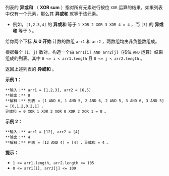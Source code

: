 列表的 **异或和** （ **XOR sum** ）指对所有元素进行按位 `XOR` 运算的结果。如果列表中仅有一个元素，那么其 **异或和**
就等于该元素。

  * 例如，`[1,2,3,4]` 的 **异或和** 等于 `1 XOR 2 XOR 3 XOR 4 = 4` ，而 `[3]` 的 **异或和** 等于 `3` 。

给你两个下标 **从 0 开始** 计数的数组 `arr1` 和 `arr2` ，两数组均由非负整数组成。

根据每个 `(i, j)` 数对，构造一个由 `arr1[i] AND arr2[j]`（按位 `AND` 运算）结果组成的列表。其中 `0 <= i <
arr1.length` 且 `0 <= j < arr2.length` 。

返回上述列表的 **异或和** 。

**示例 1：**

    
    
    **输入：** arr1 = [1,2,3], arr2 = [6,5]
    **输出：** 0
    **解释：** 列表 = [1 AND 6, 1 AND 5, 2 AND 6, 2 AND 5, 3 AND 6, 3 AND 5] = [0,1,2,0,2,1] ，
    异或和 = 0 XOR 1 XOR 2 XOR 0 XOR 2 XOR 1 = 0 。

**示例 2：**

    
    
    **输入：** arr1 = [12], arr2 = [4]
    **输出：** 4
    **解释：** 列表 = [12 AND 4] = [4] ，异或和 = 4 。
    

**提示：**

  * `1 <= arr1.length, arr2.length <= 105`
  * `0 <= arr1[i], arr2[j] <= 109`

